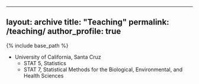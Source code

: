 -----
layout: archive
title: "Teaching"
permalink: /teaching/
author_profile: true
---

{% include base_path %}

* University of California, Santa Cruz
    * STAT 5, Statistics
    * STAT 7, Statistical Methods for the Biological, Environmental, and Health Sciences
  

